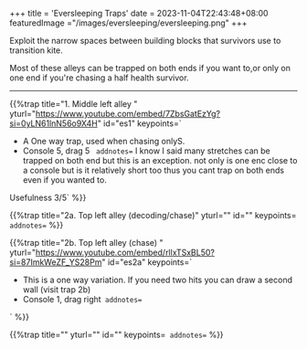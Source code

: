 +++
title = 'Eversleeping Traps'
date = 2023-11-04T22:43:48+08:00
featuredImage ="/images/eversleeping/eversleeping.png"
+++

<p class="lead">
Exploit the narrow spaces between building blocks that survivors use to transition kite. 

Most of these alleys can be trapped on both ends if you want to,or only on one end if you're chasing a half health survivor.
</p>

---

{{%trap
title="1. Middle left alley "
yturl="https://www.youtube.com/embed/7ZbsGatEzYg?si=0yLN61lnN56o9X4H"
id="es1"
keypoints=`
- A One way trap, used when chasing onlyS.
- Console 5, drag 5 `
addnotes=`
I know I said many stretches can be trapped on both end but this is an exception. not only is one enc close to a console but is it relatively short too thus you cant trap on both ends even if you wanted to.

Usefulness 3/5`
%}}

{{%trap
title="2a. Top left alley (decoding/chase)"
yturl=""
id=""
keypoints=``
addnotes=``
%}}

{{%trap
title="2b. Top left alley (chase) "
yturl="https://www.youtube.com/embed/rllxTSxBL50?si=87ImkWeZF_YS28Pm"
id="es2a"
keypoints=`
- This is a one way variation. If you need two hits you can draw a second wall (visit trap 2b)
- Console 1, drag right`
addnotes=`

`
%}}

{{%trap
title=""
yturl=""
id=""
keypoints=``
addnotes=``
%}}
